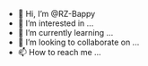 - 👋 Hi, I’m @RZ-Bappy
- 👀 I’m interested in ...
- 🌱 I’m currently learning ...
- 💞️ I’m looking to collaborate on ...
- 📫 How to reach me ...

<!---
RZ-Bappy/RZ-Bappy is a ✨ special ✨ repository because its `README.md` (this file) appears on your GitHub profile.
You can click the Preview link to take a look at your changes.
--->
